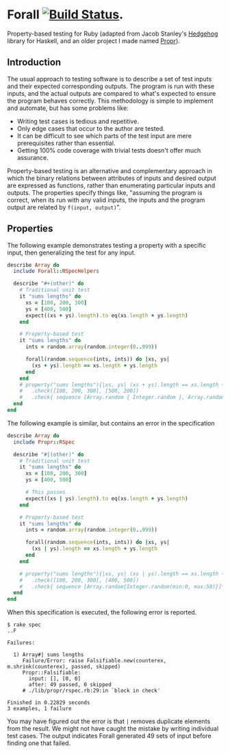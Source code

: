 # Forall [![Build Status](https://github.com/kputnam/forall/actions/workflows/build.yml/badge.svg)](https://github.com/kputnam/forall/actions/workflows/build.yml).


Property-based testing for Ruby (adapted from Jacob Stanley's [Hedgehog](https://github.com/hedgehogqa/haskell-hedgehog) library for Haskell, and an older project I made named [Propr](https://github.com/kputnam/propr)).

## Introduction

The usual approach to testing software is to describe a set of test inputs and
their expected corresponding outputs. The program is run with these inputs, and
the actual outputs are compared to what's expected to ensure the program
behaves correctly. This methodology is simple to implement and automate, but
has some problems like:

* Writing test cases is tedious and repetitive.
* Only edge cases that occur to the author are tested.
* It can be difficult to see which parts of the test input are mere prerequisites rather than essential.
* Getting 100% code coverage with trivial tests doesn't offer much assurance.

Property-based testing is an alternative and complementary approach in which
the binary relations between attributes of inputs and desired output are
expressed as functions, rather than enumerating particular inputs and outputs.
The properties specify things like, "assuming the program is correct, when its
run with any valid inputs, the inputs and the program output are related by
`f(input, output)`".

## Properties

The following example demonstrates testing a property with a specific input,
then generalizing the test for any input.

```ruby
describe Array do
  include Forall::RSpecHelpers

  describe "#+(other)" do
    # Traditional unit test
    it "sums lengths" do
      xs = [100, 200, 300]
      ys = [400, 500]
      expect((xs + ys).length).to eq(xs.length + ys.length)
    end

    # Property-based test
    it "sums lengths" do
      ints = random.array(random.integer(0..999))

      forall(random.sequence(ints, ints)) do |xs, ys|
        (xs + ys).length == xs.length + ys.length
      end
    end
    # property("sums lengths"){|xs, ys| (xs + ys).length == xs.length + ys.length }
    #   .check([100, 200, 300], [500, 200])
    #   .check{ sequence [Array.random { Integer.random }, Array.random { Integer.random }] }
  end
end
```

The following example is similar, but contains an error in the specification

```ruby
describe Array do
  include Propr::RSpec

  describe "#|(other)" do
    # Traditional unit test
    it "sums lengths" do
      xs = [100, 200, 300]
      ys = [400, 500]

      # This passes
      expect((xs | ys).length).to eq(xs.length + ys.length)
    end

    # Property-based test
    it "sums lengths" do
      ints = random.array(random.integer(0..999))

      forall(random.sequence(ints, ints)) do |xs, ys|
        (xs | ys).length == xs.length + ys.length
      end
    end

    # property("sums lengths"){|xs, ys| (xs | ys).length == xs.length + ys.length }
    #   .check([100, 200, 300], [400, 500])
    #   .check{ sequence [Array.random{Integer.random(min:0, max:50)}]*2 }
  end
end
```

When this specification is executed, the following error is reported.

    $ rake spec
    ..F

    Failures:

      1) Array#| sums lengths
         Failure/Error: raise Falsifiable.new(counterex, m.shrink(counterex), passed, skipped)
         Propr::Falsifiable:
           input: [], [0, 0]
           after: 49 passed, 0 skipped
         # ./lib/propr/rspec.rb:29:in `block in check'

    Finished in 0.22829 seconds
    3 examples, 1 failure

You may have figured out the error is that `|` removes duplicate elements
from the result. We might not have caught the mistake by writing individual
test cases. The output indicates Forall generated 49 sets of input before
finding one that failed.

<!--

Now that a failing test case has been identified, you might write another
`check` with those specific inputs to prevent regressions.

You could also print the initial random seed like this and when a test fails,
explicitly set the random seed to regenerate the same inputs for the entire
test suite:

    $ cat spec/spec_helper.rb
    RSpec.configure do |config|
      srand.tap{|seed| puts "Random seed is #{seed}"; srand seed }
    end

    $ rake spec
    Random seed is 146211424375622429406889408197139382303
    ..F

    Failures:

      1) Array#| sums lengths
         Failure/Error: raise Falsifiable.new(counterex, m.shrink(counterex), passed, skipped)
         Propr::Falsifiable:
           input:    [25, 24], [24, 27]
           shrunken: [], [0, 0]
           after: 49 passed, 0 skipped

    Finished in 0.22829 seconds
    3 examples, 1 failure

Now change spec\_helper.rb to explicitly set the random seed:

    $ cat spec/spec_helper.rb
    RSpec.configure do |config|
      srand 146211424375622429406889408197139382303
      srand.tap{|seed| puts "Random seed is #{seed}"; srand seed }
    end

    $ rake spec
    Random seed is 146211424375622429406889408197139382303

The remaining output should be identical every time you run the suite, so
long as specs are in the same order each time.

### Just Plain Functions

Properties are basically just functions, they should return `true` or `false`.

    p = Propr::Property.new("name", lambda{|a,b| a + b == b + a })

You can invoke a property using `#check`. Like lambdas and procs, you can also
invoke them using `#call` or `#[]`.

    p.check(3, 4)     #=> true
    p.check("x", "y") #=> false

But you can also invoke them by yielding a function that generates random inputs.

    m = Propr::Random
    p.check { m.eval(m.sequence [Integer.random, Float.random]) }  #=> true
    p.check { m.eval(m.sequence [String.random , String.random]) } #=> false

When invoked with a block, `check` will run `p` with 100 random inputs by
default, but you can also pass an argument to `check` indicating how many
examples `p` should be tested against.

## Using Propr + Test Frameworks

Mixing in a module magically defines the `property` singleton method, so
you can use it to generate test cases.

```ruby
describe "foo" do
  include Propr::RSpec

  # This defines three test cases, one per each `check`
  property("length"){|a| a.length >= 0 }.
    check("abc").
    check("xyz").
    check{ String.random }
end
```

Note your property should still return `true` or `false`. You should *not* use
`#should` or `#assert`, because the test generator will generate the assertion
for you. This also reduces visual clutter.

Alternatively, to use Propr with all specification, you can add this to your
`spec_helper.rb`

```ruby
RSpec.configure do |config|
  include Propr::RSpec
end
```

### Property DSL

The code block inside `property { ... }` has an extended scope that defines
a few helpful methods:

* __guard__: Skip this iteration unless all the given conditions are met. This
  can be used, for instance, to define a property only on even integers.
  `property{|x| guard(x.even?); x & 1 == 0 }`

* __error?__: True if the code block throws an exception of the given type.
  `property{|x| error? { x / 0 }}`

* __m__: Short alias for `Propr::Random`, used to generate random data as described
  below.
  `property{|x| m.eval(m.sequence([m.unit 0] * x)).length == x }`

### Check DSL

The code block inside `check { ... }` should return a generator value. The code
block's scope is extended with a few combinators to compose generators.

* __unit__: Create a generator that returns the given value. For instance, to yield
  `3` as an argument to the property,
  `check { unit(3) }`

* __bind__: Chain the value yielded by one generator into another. For instance, to
  yield two integers as arguments to a property,
  `check { bind(Integer.random){|a| bind(Integer.random){|b| unit([a,b]) }}}`

* __guard__: Short-circuit the chain if the given condition is false. The entire chain
  will be re-run until the guard passes. For instance, to generate two distinct numbers,
  `check { bind(Integer.random){|a| bind(Integer.random){|b| guard(a != b){ unit([a,b]) }}}}`

* __join__: Remove one level of generator nesting. If you have a generator `x` that
  *yields* a number generator, then `join x` is a number generator. For instance, to yield
  either a number or a string,
  `check { join([Integer.random, String.random].random) }`

* __sequence__: Convert a list of generator values to a list generator. For instance, to
  yield three integers to a property,
  `check { sequence [Integer.random]*3 }`

## Generating Random Values

Propr defines a `random` method that returns a generator for most standard
Ruby types. You can run the generator using the `Propr::Random.eval` method.

    >> m = Propr::Random
    => ...

    >> m.eval(Boolean.random)
    => false

### Boolean

    >> m.eval Boolean.random
    => true

### Date

    >> m.eval(Date.random(min: Date.today - 10, max: Date.today + 10)).to_s
    => "2012-03-01"

Options

* `min:` minimum value, defaults to 0001-01-01
* `max:` maximum value, defaults to 9999-12-31
* `center:` defaults to the midpoint between min and max

### Time

    >> m.eval Time.random(min: Time.now, max: Time.now + 3600)
    => 2012-02-20 13:47:57 -0600

Options

* `min:` minimum value, defaults to 1000-01-01 00:00:00 UTC
* `max:` maximum value, defaults to 9999-12-31 12:59:59 UTC
* `center:` defaults to the midpoint between min and max

### String

    >> m.eval String.random(min: 5, max: 10, charset: :lower)
    => "rqyhw"

Options

* `min:` minimum size, defaults to 0
* `max:` maximum size, defaults to 10
* `center:` defaults to the midpoint between min and max
* `charset:` regular expression character class, defaults to `/[[:print]]/`

### Numbers

#### Integer.random

    >> m.eval Integer.random(min: -500, max: 500)
    => -382

Options

* `min:` minimum value, defaults to Integer::MIN
* `max:` maximum value, defaults to Integer::MAX
* `center:` defaults to the midpoint between min and max.

#### Float.random

    >> m.eval Float.random(min: -500, max: 500)
    => 48.252030464134364

Options

* `min:` minimum value, defaults to -Float::MAX
* `max:` maximum value, defaults to Float::MAX
* `center:` defaults to the midpoint between min and max.

#### Rational.random

    >> m.eval m.bind(m.sequence [Integer.random]*2){|a,b| unit Rational(a,b) }
    => (300421843/443649464)

Not implemented, as there isn't a nice way to ensure a `min` works. Instead,
generate two numeric values and combine them:

#### BigDecimal.random

    >> m.eval(BigDecimal.random(min: 10, max: 20)).to_s("F")
    => "14.934854011762374703280016489856414847259220844969789892"

Options

* `min:` minimum value, defaults to -Float::MAX
* `max:` maximum value, defaults to Float::MAX
* `center:` defaults to the midpoint between min and max

#### Bignum.random

    >> m.eval Integer.random(min: Integer::MAX, max: Integer::MAX * 2)
    => 2015151263

There's no constructor specifically for Bignum. You can use `Integer.random`
and specify `min: Integer::MAX + 1` and some even larger `max` value. Ruby
will automatically handle Integer overflow by coercing to Bignum.

#### Complex.random

    >> m.eval(m.bind(m.sequence [Float.random(min:-10, max:10)]*2){|a,b| m.unit Complex(a,b) })
    => (9.806161068637833+7.523520738439842i)

Not implemented, as there's no simple way to implement min and max, nor the types
of the components. Instead, generate two numeric values and combine them:

### Collections

The class method `random` returns a generator to construct a collection of
elements, while the `#random` instance method returns a generator which returns
an element from the collection.

#### Array.random

Expects a block parameter that yields a generator for elements.

    >> m.eval Array.random(min:4, max:4) { String.random(min:4, max:4) }
    => ["2n #", "UZ1d", "0vF,", "cV_{"]

Options

* `min:` minimum size, defaults to 0
* `max:` maximum size, defaults to 10
* `center:` defaults to the midpoint between min and max

#### Hash.random

Expects a block parameter that yields generator of [key, value] pairs.

    >> m.eval Hash.random(min:2, max:4) { m.sequence [Integer.random, m.unit(nil)] }
    => {564854752=>nil, -1065292239=>nil, 830081146=>nil}

Options

* `min:` minimum size, defaults to 0
* `max:` maximum size, defaults to 10
* `center:` defaults to the midpoint between min and max

#### Hash.random_vals

Expects a hash whose keys are ordinary values, and whose values are
generators.

    >> m.eval Hash.random_vals(a: String.random, b: Integer.random)
    => {:a=>"Fi?p`g", :b=>4551738453396095365}

Doesn't accept any options.

#### Set.random

Expects a block parameter that yields a generator for elements.

    >> m.eval Set.random(min:4, max:4) { String.random(min:4, max:4) }
    => #<Set: {"2n #", "UZ1d", "0vF,", "cV_{"}>

Options

* `min:` minimum size, defaults to 0
* `max:` maximum size, defaults to 10
* `center:` defaults to the midpoint between min and max

#### Range.random

Expects __either__ a block parameter __or__ one or both of min and max.

    >> m.eval Range.random(min: 0, max: 100)
    => 81..58

    >> m.eval Range.random { Integer.random(min: 0, max: 100) }
    => 9..80

Options

* `min:` minimum element
* `max:` maximum element
* `inclusive?:` defaults to true, meaning Range includes max element

#### Elements from a collection

The `#random` instance method is defined on the above types. It takes no parameters.

    >> m.eval([1,2,3,4,5].random)
    => 4

    >> m.eval({a: 1, b: 2, c: 3, d: 4}.random)
    => [:b, 2]

    >> m.eval((0..100).random)
    => 12

    >> m.eval(Set.new([1,2,3,4]).random)
    => 4

## Search Space Attenuation

The `m.eval` method has a second parameter that serves to exponentially reduce
the domain for generators, specified with `min:` and `max:` parameters. The scale
value may range from `0` to `1`, where `1` causes no change.

When scale is `0`, the domain is reduced to a single value, which is specified by
the `center:` parameter. Usually this defaults to the midpoint between `min:` and
`max:`. Any value between `min:` and `max:` can be given for `center:`, in addition
to the three symbolic values, `:min`, `:mid`, and `:max`.

Scale values beteween `0` and `1` adjust the domain exponentially, so a domain with
10,000 elements when `scale = 1` will have 1,000 elements when `scale = 0.5` and
only 100 when `scale = 0.25`.

With `scale = 0`, the domain contains at most `10000^0 = 1` elements:

    >> m.eval Integer.random(min: 0, max: 10000, center: :min), 0
    == m.eval Integer.random(min: 0, max: 0)

    >> m.eval Integer.random(min: 0, max: 10000, center: :mid), 0
    == m.eval Integer.random(min: 5000, max: 5000)

    >> m.eval Integer.random(min: 0, max: 10000, center: :max), 0
    == m.eval Integer.random(min: 10000, max: 10000)

With `scale = 0.25`, the domain contains at most `10000^0.25 = 10` elements:

    >> m.eval Integer.random(min: 0, max: 10000, center: :min), 0.25
    == m.eval Integer.random(min: 0, max: 9)

    >> m.eval Integer.random(min: 0, max: 10000, center: :mid), 0.25
    == m.eval Integer.random(min: 4996, max: 5004)

    >> m.eval Integer.random(min: 0, max: 10000, center: :max), 0.25
    == m.eval Integer.random(min: 9991, max: 10000)

With `scale = 0.50`, the domain contains at most `10000^0.5 = 100` elements:

    >> m.eval Integer.random(min: 0, max: 10000, center: :min), 0.5
    == m.eval Integer.random(min: 0, max: 99)

    >> m.eval Integer.random(min: 0, max: 10000, center: :mid), 0.5
    == m.eval Integer.random(min: 4951, max: 5048)

    >> m.eval Integer.random(min: 0, max: 10000, center: :max), 0.5
    == m.eval Integer.random(min: 9901, max: 10000)

With `scale = 0.75`, the domain contains at most `10000^0.75 = 1000` elements:

    >> m.eval Integer.random(min: 0, max: 10000, center: :min), 0.75
    == m.eval Integer.random(min: 0, max: 998)

    >> m.eval Integer.random(min: 0, max: 10000, center: :mid), 0.75
    == m.eval Integer.random(min: 4507, max: 5499)

    >> m.eval Integer.random(min: 0, max: 10000, center: :max), 0.75
    == m.eval Integer.random(min: 9002, max: 10000)

### Deepening of the Search Space

By default, the test framework adapters increase the scale linearly (causing
an exponential increase of the domain size) each time the property is tested.

That is, when running 100 iterations, scale values will be 0.00, 0.01, 0.02,
0.03, 0.04, etc. This is intended to test the simplest counterexamples first,
and increase the complexity of generated inputs exponentially.

### Simplification of Counterexamples

Once a random input has been classified as a counterexample, Propr will
search for a simpler counterexample. This is done by iteratively calling
`#shrink` on each successively smaller counterexample.

    $ cat shrink.example
    require "rspec"
    require "propr"

    RSpec.configure do |config|
      include Propr::RSpec

      srand 146211424375622429406889408197139382303
      srand.tap{|seed| puts "Random seed is #{seed}"; srand seed }
    end

    describe Float do
      property("assoc"){|x,y,z| (x + y) + z == x + (y + z) }
        .check(-382863.98514407175, 224121.21177705095, 276118.77134001954)
    end

    $ rspec shrink.example
    Random seed is 146211424375622429406889408197139382303
    F

    Failures:

      1) Float assoc
         Propr::Falsifiable:
           input:    -382863.98514407175, 224121.21177705095, 276118.77134001954
           shrunken: -0.007740960460133677, 0.011895728563551701, 3.9765678826328424e-05
           after: 0 passed, 0 skipped
         # ./lib/propr/rspec.rb:36:in `block in check'

    Finished in 10.52 seconds
    1 example, 1 failure

Notice the output shows a "simpler" counterexample than the inputs we explicitly
tested. This becomes useful when testing with more complex data like trees, where
it can be difficult to understand which aspect of the counterexample is relevant.

## Installation

There are a few things I'd like to fix before publishing this as a gem. Until
then, you can install directly from the git repo using Bundler, with this in
your Gemfile:

    gem "propr", git: "git@github.com:kputnam/propr.git", branch: "rewrite"

You'll probably want to specify the current tag, also (eg, `..., tag: "v0.2.0"`)


## More Reading

* [Presentation at KC Ruby Meetup Group](https://github.com/kputnam/presentations/raw/master/Property-Based-Testing.pdf)

## Related Projects

* [Rantly](https://github.com/hayeah/rantly)
* [PropER](https://github.com/manopapad/proper)
* [QuviQ](http://www.quviq.com/documents/QuviqFlyer.pdf)
* [QuickCheck](http://www.haskell.org/haskellwiki/Introduction_to_QuickCheck)

-->
